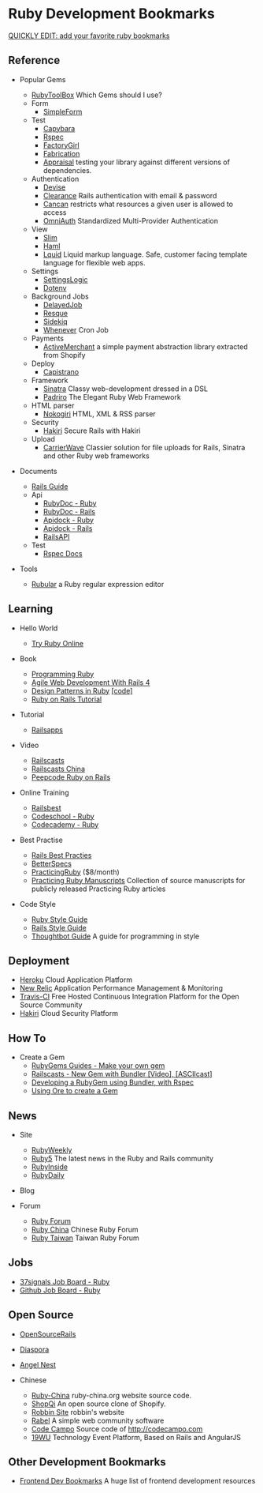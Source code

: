 # Ruby Development Bookmarks

[QUICKLY EDIT: add your favorite ruby bookmarks](https://github.com/saberma/ruby-dev-bookmarks/edit/master/README.md)

## Reference

+ Popular Gems
    + [RubyToolBox](https://www.ruby-toolbox.com) Which Gems should I use?
    + Form
        + [SimpleForm](https://github.com/plataformatec/simple_form)
    + Test
        + [Capybara](https://github.com/jnicklas/capybara)
        + [Rspec](https://github.com/rspec/rspec-core)
        + [FactoryGirl](https://github.com/thoughtbot/factory_girl)
        + [Fabrication](https://github.com/paulelliott/fabrication)
        + [Appraisal](https://github.com/thoughtbot/appraisal) testing your library against different versions of dependencies.
    + Authentication
        + [Devise](https://github.com/plataformatec/devise)
        + [Clearance](https://github.com/thoughtbot/clearance) Rails authentication with email & password
        + [Cancan](https://github.com/ryanb/cancan) restricts what resources a given user is allowed to access
        + [OmniAuth](https://github.com/intridea/omniauth) Standardized Multi-Provider Authentication
    + View
        + [Slim](https://github.com/slim-template/slim)
        + [Haml](https://github.com/haml/haml)
        + [Lquid](https://github.com/Shopify/liquid) Liquid markup language. Safe, customer facing template language for flexible web apps.
    + Settings
        + [SettingsLogic](https://github.com/binarylogic/settingslogic)
        + [Dotenv](https://github.com/bkeepers/dotenv)
    + Background Jobs
        + [DelayedJob](https://github.com/collectiveidea/delayed_job)
        + [Resque](https://github.com/resque/resque)
        + [Sidekiq](https://github.com/mperham/sidekiq)
        + [Whenever](https://github.com/javan/whenever) Cron Job
    + Payments
        + [ActiveMerchant](https://github.com/Shopify/active_merchant) a simple payment abstraction library extracted from Shopify
    + Deploy
        + [Capistrano](https://github.com/capistrano/capistrano)
    + Framework
        + [Sinatra](http://www.sinatrarb.com/) Classy web-development dressed in a DSL
        + [Padriro](http://www.padrinorb.com/) The Elegant Ruby Web Framework
    + HTML parser
        + [Nokogiri](https://github.com/sparklemotion/nokogiri) HTML, XML & RSS parser
    + Security
        + [Hakiri](https://github.com/vasinov/hakiri_cli) Secure Rails with Hakiri
    + Upload
        + [CarrierWave](https://github.com/carrierwaveuploader/carrierwave) Classier solution for file uploads for Rails, Sinatra and other Ruby web frameworks

+ Documents
    + [Rails Guide](http://guides.rubyonrails.org/)
    + Api
        + [RubyDoc - Ruby](http://rubydoc.info/stdlib/core/frames)
        + [RubyDoc - Rails](http://rubydoc.info/docs/rails/3.2.8/frames)
        + [Apidock - Ruby](http://apidock.com/ruby)
        + [Apidock - Rails](http://apidock.com/rails)
        + [RailsAPI](http://railsapi.com/)
    + Test
        + [Rspec Docs](https://www.relishapp.com/rspec/rspec-core/docs)

+ Tools
    + [Rubular](http://rubular.com) a Ruby regular expression editor

## Learning

+ Hello World
    + [Try Ruby Online](http://tryruby.org)

+ Book
    + [Programming Ruby](http://pragprog.com/book/ruby/programming-ruby)
    + [Agile Web Development With Rails 4](http://pragprog.com/book/rails4/agile-web-development-with-rails-4)
    + [Design Patterns in Ruby](http://www.amazon.com/gp/product/0321490452) [[code]](https://github.com/russolsen/design_patterns_in_ruby_code)
    + [Ruby on Rails Tutorial](http://ruby.railstutorial.org/)

+ Tutorial
    + [Railsapps](http://railsapps.github.io/)

+ Video
    + [Railscasts](http://railscasts.com/)
    + [Railscasts China](http://railscasts-china.com/)
    + [Peepcode Ruby on Rails](https://peepcode.com/screencasts/ruby-on-rails)

+ Online Training
    + [Railsbest](http://railsbest.com/)
    + [Codeschool - Ruby](http://www.codeschool.com/paths/ruby)
    + [Codecademy - Ruby](http://www.codecademy.com/tracks/ruby)

+ Best Practise
    + [Rails Best Practies](http://rails-bestpractices.com/)
    + [BetterSpecs](http://betterspecs.org/)
    + [PracticingRuby](https://practicingruby.com/) ($8/month)
    + [Practicing Ruby Manuscripts](https://github.com/elm-city-craftworks/practicing-ruby-manuscripts) Collection of source manuscripts for publicly released Practicing Ruby articles

+ Code Style
    + [Ruby Style Guide](https://github.com/bbatsov/ruby-style-guide)
    + [Rails Style Guide](https://github.com/bbatsov/rails-style-guide)
    + [Thoughtbot Guide](https://github.com/thoughtbot/guides) A guide for programming in style

## Deployment

+ [Heroku](https://www.heroku.com) Cloud Application Platform
+ [New Relic](http://newrelic.com/) Application Performance Management & Monitoring
+ [Travis-CI](https://travis-ci.org/) Free Hosted Continuous Integration Platform for the Open Source Community
+ [Hakiri](https://www.hakiriup.com/) Cloud Security Platform

## How To

+ Create a Gem
    + [RubyGems Guides - Make your own gem](http://guides.rubygems.org/make-your-own-gem/)
    + [Railscasts - New Gem with Bundler [Video], ](http://railscasts.com/episodes/245-new-gem-with-bundler) [[ASCIIcast]](http://railscasts.com/episodes/245-new-gem-with-bundler?view=asciicast)
    + [Developing a RubyGem using Bundler, with Rspec](https://github.com/radar/guides/blob/master/gem-development.md)
    + [Using Ore to create a Gem](http://postmodern.github.io/2012/05/20/you-dont-have-to-use-bundler-to-create-new-rubygems.html)

## News

+ Site
    + [RubyWeekly](http://rubyweekly.com/)
    + [Ruby5](http://ruby5.envylabs.com/) The latest news in the Ruby and Rails community
    + [RubyInside](http://www.rubyinside.com/)
    + [RubyDaily](http://rubydaily.org/)

+ Blog

+ Forum
    + [Ruby Forum](http://www.ruby-forum.com/)
    + [Ruby China](http://ruby-china.org) Chinese Ruby Forum
    + [Ruby Taiwan](http://ruby-taiwan.org) Taiwan Ruby Forum

## Jobs

+ [37signals Job Board - Ruby](http://jobs.37signals.com/jobs/search?term=ruby)
+ [Github Job Board - Ruby](https://jobs.github.com/positions?description=ruby)

## Open Source

+ [OpenSourceRails](http://www.opensourcerails.com)
+ [Diaspora](https://github.com/diaspora/diaspora)
+ [Angel Nest](https://github.com/fredwu/angel_nest)

+ Chinese
    + [Ruby-China](https://github.com/ruby-china/ruby-china) ruby-china.org website source code.
    + [ShopQi](https://github.com/saberma/shopqi) An open source clone of Shopify.
    + [Robbin Site](https://github.com/robbin/robbin_site) robbin's website
    + [Rabel](https://github.com/daqing/rabel) A simple web community software
    + [Code Campo](https://github.com/chloerei/code_campo) Source code of http://codecampo.com
    + [19WU](https://github.com/saberma/19wu) Technology Event Platform, Based on Rails and AngularJS

## Other Development Bookmarks

+ [Frontend Dev Bookmarks](https://github.com/dypsilon/frontend-dev-bookmarks) A huge list of frontend development resources
